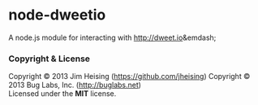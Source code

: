 # node-dweetio

A node.js module for interacting with http://dweet.io&emdash;

### Copyright & License

Copyright © 2013 Jim Heising (https://github.com/jheising)
Copyright © 2013 Bug Labs, Inc. (http://buglabs.net)<br/>Licensed under the **MIT** license.

